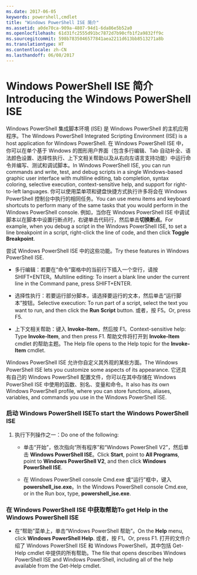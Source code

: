 ```yaml
---
ms.date: 2017-06-05
keywords: powershell,cmdlet
title: "Windows PowerShell ISE 简介"
ms.assetid: a0de70ca-909a-4807-94d1-6da86e5b52a0
ms.openlocfilehash: 61d31fc2555d91bc7872d7b90cfb1f2a9832ff9c
ms.sourcegitcommit: 598b7835046577841aea2211d613bb8513271a8b
ms.translationtype: HT
ms.contentlocale: zh-CN
ms.lasthandoff: 06/08/2017
---
```

# <a name="introducing-the-windows-powershell-ise"></a><span data-ttu-id="00f33-103">Windows PowerShell ISE 简介</span><span class="sxs-lookup"><span data-stu-id="00f33-103">Introducing the Windows PowerShell ISE</span></span>
<span data-ttu-id="00f33-104">Windows PowerShell 集成脚本环境 (ISE) 是 Windows PowerShell 的主机应用程序。</span><span class="sxs-lookup"><span data-stu-id="00f33-104">The Windows PowerShell Integrated Scripting Environment (ISE) is a host application for Windows PowerShell.</span></span> <span data-ttu-id="00f33-105">在 Windows PowerShell ISE 中，你可以在单个基于 Windows 的图形用户界面（包含多行编辑、Tab 自动补全、语法颜色设置、选择性执行、上下文相关帮助以及从右向左语言支持功能）中运行命令并编写、测试和调试脚本。</span><span class="sxs-lookup"><span data-stu-id="00f33-105">In Windows PowerShell ISE, you can run commands and write, test, and debug scripts in a single Windows-based graphic user interface with multiline editing, tab completion, syntax coloring, selective execution, context-sensitive help, and support for right-to-left languages.</span></span>
<span data-ttu-id="00f33-106">你可以使用菜单项和键盘快捷方式执行许多将会在 Windows PowerShell 控制台中执行的相同任务。</span><span class="sxs-lookup"><span data-stu-id="00f33-106">You can use menu items and keyboard shortcuts to perform many of the same tasks that you would perform in the Windows PowerShell console.</span></span>  <span data-ttu-id="00f33-107">例如，当你在 Windows PowerShell ISE 中调试脚本以在脚本中设置行断点时，右键单击代码行，然后单击**切换断点**。</span><span class="sxs-lookup"><span data-stu-id="00f33-107">For example, when you debug a script in the Windows PowerShell ISE, to set a line breakpoint in a script, right-click the line of code, and then click **Toggle Breakpoint**.</span></span>

<span data-ttu-id="00f33-108">尝试 Windows PowerShell ISE 中的这些功能。</span><span class="sxs-lookup"><span data-stu-id="00f33-108">Try these features in Windows PowerShell ISE.</span></span>

-   <span data-ttu-id="00f33-109">多行编辑：若要在“命令”窗格中的当前行下插入一个空行，请按 SHIFT+ENTER。</span><span class="sxs-lookup"><span data-stu-id="00f33-109">Multiline editing: To insert a blank line under the current line in the Command pane, press SHIFT+ENTER.</span></span>

-   <span data-ttu-id="00f33-110">选择性执行：若要运行部分脚本，请选择要运行的文本，然后单击“运行脚本”按钮。</span><span class="sxs-lookup"><span data-stu-id="00f33-110">Selective execution: To run part of a script, select the text you want to run, and then click the **Run Script** button.</span></span> <span data-ttu-id="00f33-111">或者，按 F5。</span><span class="sxs-lookup"><span data-stu-id="00f33-111">Or, press F5.</span></span>

-   <span data-ttu-id="00f33-112">上下文相关帮助：键入 **Invoke-Item**，然后按 F1。</span><span class="sxs-lookup"><span data-stu-id="00f33-112">Context-sensitive help: Type **Invoke-Item**, and then press F1.</span></span> <span data-ttu-id="00f33-113">帮助文件将打开到 **Invoke-Item** cmdlet 的帮助主题。</span><span class="sxs-lookup"><span data-stu-id="00f33-113">The Help file opens to the Help topic for the **Invoke-Item** cmdlet.</span></span>

<span data-ttu-id="00f33-114">Windows PowerShell ISE 允许你自定义其外观的某些方面。</span><span class="sxs-lookup"><span data-stu-id="00f33-114">The Windows PowerShell ISE lets you customize some aspects of its appearance.</span></span> <span data-ttu-id="00f33-115">它还具有自己的 Windows PowerShell 配置文件，你可以在其中存储在 Windows PowerShell ISE 中使用的函数、别名、变量和命令。</span><span class="sxs-lookup"><span data-stu-id="00f33-115">It also has its own Windows PowerShell profile, where you can store functions, aliases, variables, and commands you use in the Windows PowerShell ISE.</span></span>

### <a name="to-start-the-windows-powershell-ise"></a><span data-ttu-id="00f33-116">启动 Windows PowerShell ISE</span><span class="sxs-lookup"><span data-stu-id="00f33-116">To start the Windows PowerShell ISE</span></span>

1.  <span data-ttu-id="00f33-117">执行下列操作之一：</span><span class="sxs-lookup"><span data-stu-id="00f33-117">Do one of the following:</span></span>

    -   <span data-ttu-id="00f33-118">单击“开始”，依次指向“所有程序”和“Windows PowerShell V2”，然后单击 **Windows PowerShell ISE**。</span><span class="sxs-lookup"><span data-stu-id="00f33-118">Click **Start**, point to **All Programs**, point to **Windows PowerShell V2**, and then click **Windows PowerShell ISE**.</span></span>

    -   <span data-ttu-id="00f33-119">在 Windows PowerShell console Cmd.exe 或“运行”框中，键入 **powershell_ise.exe**。</span><span class="sxs-lookup"><span data-stu-id="00f33-119">In the Windows PowerShell console Cmd.exe, or in the Run box, type, **powershell_ise.exe**.</span></span>

### <a name="to-get-help-in-the-windows-powershell-ise"></a><span data-ttu-id="00f33-120">在 Windows PowerShell ISE 中获取帮助</span><span class="sxs-lookup"><span data-stu-id="00f33-120">To get Help in the Windows PowerShell ISE</span></span>

-   <span data-ttu-id="00f33-121">在“帮助”菜单上，单击“Windows PowerShell 帮助”。</span><span class="sxs-lookup"><span data-stu-id="00f33-121">On the **Help** menu, click **Windows PowerShell Help**.</span></span> <span data-ttu-id="00f33-122">或者，按 F1。</span><span class="sxs-lookup"><span data-stu-id="00f33-122">Or, press F1.</span></span> <span data-ttu-id="00f33-123">打开的文件介绍了 Windows PowerShell ISE 和 Windows PowerShell，其中包括 Get-Help cmdlet 中提供的所有帮助。</span><span class="sxs-lookup"><span data-stu-id="00f33-123">The file that opens describes Windows PowerShell ISE and Windows PowerShell, including all of the help available from the Get-Help cmdlet.</span></span>

